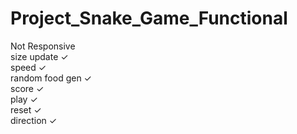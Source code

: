 # Project_Snake_Game_Functional


Not Responsive <br>
size update &check; <br>
speed &check; <br>
random food gen &check; <br>
score &check; <br>
play &check; <br>
reset &check; <br>
direction &check; <br>
